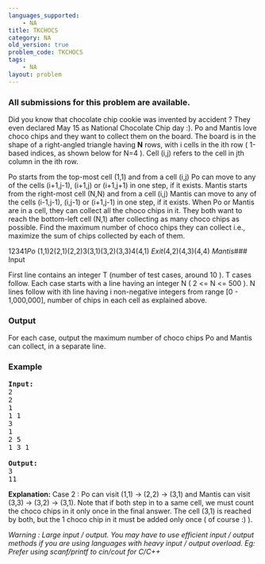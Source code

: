 ```yaml
---
languages_supported:
    - NA
title: TKCHOCS
category: NA
old_version: true
problem_code: TKCHOCS
tags:
    - NA
layout: problem
---
```

###  All submissions for this problem are available. 

Did you know that chocolate chip cookie was invented by accident ? They even declared May 15 as National Chocolate Chip day :). Po and Mantis love choco chips and they want to collect them on the board. The board is in the shape of a right-angled triangle having **N** rows, with i cells in the ith row ( 1-based indices, as shown below for N=4 ). Cell (i,j) refers to the cell in jth column in the ith row.

Po starts from the top-most cell (1,1) and from a cell (i,j) Po can move to any of the cells (i+1,j-1), (i+1,j) or (i+1,j+1) in one step, if it exists. Mantis starts from the right-most cell (N,N) and from a cell (i,j) Mantis can move to any of the cells (i-1,j-1), (i,j-1) or (i+1,j-1) in one step, if it exists. When Po or Mantis are in a cell, they can collect all the choco chips in it. They both want to reach the bottom-left cell (N,1) after collecting as many choco chips as possible. Find the maximum number of choco chips they can collect i.e., maximize the sum of chips collected by each of them.

12341*Po*
(1,1)2(2,1)(2,2)3(3,1)(3,2)(3,3)4(4,1)
 *Exit*(4,2)(4,3)(4,4)
 *Mantis*### Input

First line contains an integer T (number of test cases, around 10 ). T cases follow. Each case starts with a line having an integer N ( 2 <= N <= 500 ). N lines follow with ith line having i non-negative integers from range \[0 - 1,000,000\], number of chips in each cell as explained above.

### Output

For each case, output the maximum number of choco chips Po and Mantis can collect, in a separate line.

### Example

<pre><b>Input:</b>
2
2
1
1 1
3
1
2 5
1 3 1

<b>Output:</b>
3
11
</pre>

 **Explanation:**
 Case 2 : Po can visit (1,1) -> (2,2) -> (3,1) and Mantis can visit (3,3) -> (3,2) -> (3,1). Note that if both step in to a same cell, we must count the choco chips in it only once in the final answer. The cell (3,1) is reached by both, but the 1 choco chip in it must be added only once ( of course :) ).

*Warning : Large input / output. You may have to use efficient input / output methods if you are using languages with heavy input / output overload. Eg: Prefer using scanf/printf to cin/cout for C/C++*
